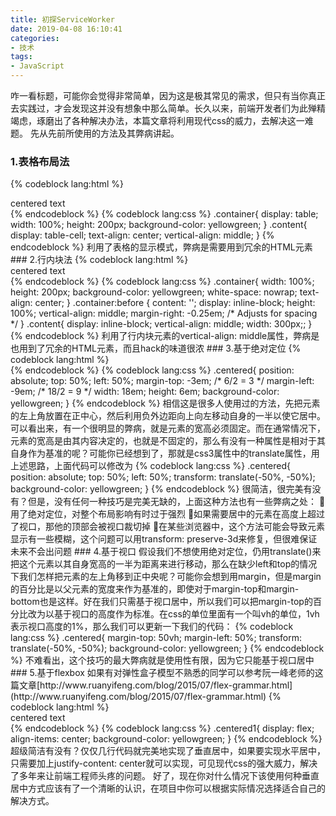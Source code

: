 ```yaml
---
title: 初探ServiceWorker
date: 2019-04-08 16:10:41
categories:
- 技术
tags:
- JavaScript
---
```

咋一看标题，可能你会觉得非常简单，因为这是极其常见的需求，但只有当你真正去实践过，才会发现这并没有想象中那么简单。长久以来，前端开发者们为此殚精竭虑，琢磨出了各种解决办法，本篇文章将利用现代css的威力，去解决这一难题。
先从先前所使用的方法及其弊病讲起。
### 1.表格布局法
{% codeblock lang:html %}
<div class="container">
  <div class="content">
    centered text
  </div>
</div>
{% endcodeblock %}
{% codeblock lang:css %}
  .container{
    display: table;
    width: 100%;
    height: 200px;
    background-color: yellowgreen;
  }
  .content{
    display: table-cell;
    text-align: center;
    vertical-align: middle;
  }
{% endcodeblock %}
利用了表格的显示模式，弊病是需要用到冗余的HTML元素
### 2.行内块法
{% codeblock lang:html %}
<div class="container">
  <div class="content">
    centered text
  </div>
</div>
{% endcodeblock %}
{% codeblock lang:css %}
  .container{
    width: 100%;
    height: 200px;
    background-color: yellowgreen;
    white-space: nowrap;
    text-align: center;
  }
  .container:before {
    content: '';
    display: inline-block;
    height: 100%;
    vertical-align: middle;
    margin-right: -0.25em; /* Adjusts for spacing */
  }
  .content{
    display: inline-block;
    vertical-align: middle;
    width: 300px;;
  }
{% endcodeblock %}
利用了行内块元素的vertical-align: middle属性，弊病是也用到了冗余的HTML元素，而且hack的味道很浓
### 3.基于绝对定位 
{% codeblock lang:html %}
  <div class="centered"></div>
{% endcodeblock %}
{% codeblock lang:css %}
  .centered{
    position: absolute;
    top: 50%;
    left: 50%;
    margin-top: -3em; /* 6/2 = 3 */
    margin-left: -9em; /* 18/2 = 9 */
    width: 18em;
    height: 6em;
    background-color: yellowgreen;
  }  
{% endcodeblock %}
相信这是很多人使用过的方法，先把元素的左上角放置在正中心，然后利用负外边距向上向左移动自身的一半以使它居中。可以看出来，有一个很明显的弊病，就是元素的宽高必须固定。而在通常情况下，元素的宽高是由其内容决定的，也就是不固定的，那么有没有一种属性是相对于其自身作为基准的呢？可能你已经想到了，那就是css3属性中的translate属性，用上述思路，上面代码可以修改为
{% codeblock lang:css %}
  .centered{
    position: absolute;
    top: 50%;
    left: 50%;
    transform: translate(-50%, -50%);
    background-color: yellowgreen;
  }  
{% endcodeblock %}
很简洁，很完美有没有？但是，没有任何一种技巧是完美无缺的，上面这种方法也有一些弊病之处：
用了绝对定位，对整个布局影响有时过于强烈
如果需要居中的元素在高度上超过了视口，那他的顶部会被视口裁切掉
在某些浏览器中，这个方法可能会导致元素显示有一些模糊，这个问题可以用transform: preserve-3d来修复，但很难保证未来不会出问题
### 4.基于视口
假设我们不想使用绝对定位，仍用translate()来把这个元素以其自身宽高的一半为距离来进行移动，那么在缺少left和top的情况下我们怎样把元素的左上角移到正中央呢？可能你会想到用margin，但是margin的百分比是以父元素的宽度来作为基准的，即使对于margin-top和margin-bottom也是这样。好在我们只需基于视口居中，所以我们可以把margin-top的百分比改为以基于视口的高度作为标准。在css的单位里面有一个叫vh的单位，1vh表示视口高度的1%，那么我们可以更新一下我们的代码：
{% codeblock lang:css %}
  .centered{
    margin-top: 50vh;
    margin-left: 50%;
    transform: translate(-50%, -50%);
    background-color: yellowgreen;
  }
{% endcodeblock %}
不难看出，这个技巧的最大弊病就是使用性有限，因为它只能基于视口居中
### 5.基于flexbox
如果有对弹性盒子模型不熟悉的同学可以参考阮一峰老师的这篇文章[http://www.ruanyifeng.com/blog/2015/07/flex-grammar.html](http://www.ruanyifeng.com/blog/2015/07/flex-grammar.html)  
{% codeblock lang:html %}
  <div class="centered">centered text</div>
{% endcodeblock %}
{% codeblock lang:css %}
  .centered1{
    display: flex;
    align-items: center;
    background-color: yellowgreen;
  } 
{% endcodeblock %}
超级简洁有没有？仅仅几行代码就完美地实现了垂直居中，如果要实现水平居中，只需要加上justify-content: center就可以实现，可见现代css的强大威力，解决了多年来让前端工程师头疼的问题。
好了，现在你对什么情况下该使用何种垂直居中方式应该有了一个清晰的认识，在项目中你可以根据实际情况选择适合自己的解决方式。
